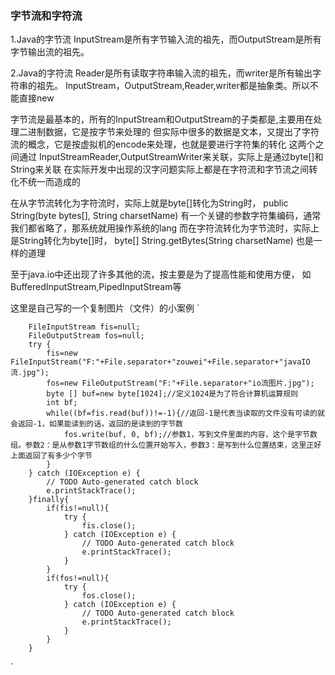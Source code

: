 ### 字节流和字符流 ###
1.Java的字节流
   InputStream是所有字节输入流的祖先，而OutputStream是所有字节输出流的祖先。  

2.Java的字符流
  Reader是所有读取字符串输入流的祖先，而writer是所有输出字符串的祖先。
InputStream，OutputStream,Reader,writer都是抽象类。所以不能直接new 
  
字节流是最基本的，所有的InputStream和OutputStream的子类都是,主要用在处理二进制数据，它是按字节来处理的
但实际中很多的数据是文本，又提出了字符流的概念，它是按虚拟机的encode来处理，也就是要进行字符集的转化
这两个之间通过 InputStreamReader,OutputStreamWriter来关联，实际上是通过byte[]和String来关联
在实际开发中出现的汉字问题实际上都是在字符流和字节流之间转化不统一而造成的

在从字节流转化为字符流时，实际上就是byte[]转化为String时，
public String(byte bytes[], String charsetName)
有一个关键的参数字符集编码，通常我们都省略了，那系统就用操作系统的lang
而在字符流转化为字节流时，实际上是String转化为byte[]时，
byte[]    String.getBytes(String charsetName)
也是一样的道理

至于java.io中还出现了许多其他的流，按主要是为了提高性能和使用方便，
如BufferedInputStream,PipedInputStream等

这里是自己写的一个复制图片（文件）的小案例
`  
   
		FileInputStream fis=null;
		FileOutputStream fos=null;
		try {
			fis=new FileInputStream("F:"+File.separator+"zouwei"+File.separator+"javaIO流.jpg");
			fos=new FileOutputStream("F:"+File.separator+"io流图片.jpg");
			byte [] buf=new byte[1024];//定义1024是为了符合计算机运算规则
			int bf;
			while((bf=fis.read(buf))!=-1){//返回-1是代表当读取的文件没有可读的就会返回-1，如果能读到的话，返回的是读到的字节数
				fos.write(buf, 0, bf);//参数1，写到文件里面的内容，这个是字节数组。参数2：是从参数1字节数组的什么位置开始写入，参数3：是写到什么位置结束，这里正好上面返回了有多少个字节
			}
		} catch (IOException e) {
			// TODO Auto-generated catch block
			e.printStackTrace();
		}finally{
			if(fis!=null){
				try {
					fis.close();
				} catch (IOException e) {
					// TODO Auto-generated catch block
					e.printStackTrace();
				}
			}
			if(fos!=null){
				try {
					fos.close();
				} catch (IOException e) {
					// TODO Auto-generated catch block
					e.printStackTrace();
				}
			}
		}

`